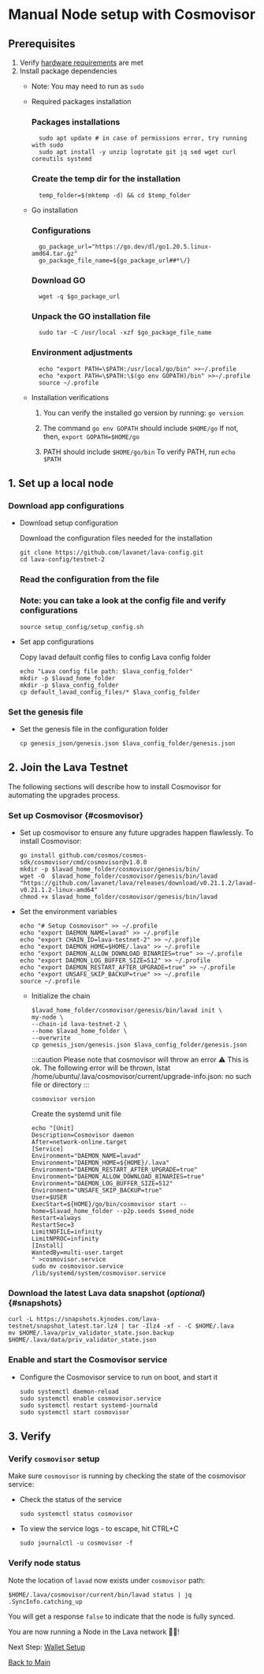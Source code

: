 

# Manual Node setup with Cosmovisor
## Prerequisites

1. Verify [hardware requirements](reqs) are met
2. Install package dependencies
    - Note: You may need to run as `sudo`
    - Required packages installation
        
        
        ### Packages installations
      ```
        sudo apt update # in case of permissions error, try running with sudo
        sudo apt install -y unzip logrotate git jq sed wget curl coreutils systemd
      ```
        ### Create the temp dir for the installation
      ```
        temp_folder=$(mktemp -d) && cd $temp_folder
        ```
        
    - Go installation
        
        ### Configurations
      ```
        go_package_url="https://go.dev/dl/go1.20.5.linux-amd64.tar.gz"
        go_package_file_name=${go_package_url##*\/}
      ```
        ### Download GO
      ```
        wget -q $go_package_url
      ```
        ### Unpack the GO installation file
      ```
        sudo tar -C /usr/local -xzf $go_package_file_name
      ```
        ### Environment adjustments
      ```
        echo "export PATH=\$PATH:/usr/local/go/bin" >>~/.profile
        echo "export PATH=\$PATH:\$(go env GOPATH)/bin" >>~/.profile
        source ~/.profile
        ```
        
    - Installation verifications
        
        
        1. You can verify the installed go version by running: `go version`
        
        2. The command `go env GOPATH` should include `$HOME/go`
        If not, then, `export GOPATH=$HOME/go`
        
        3. PATH should include `$HOME/go/bin`
        To verify PATH, run `echo $PATH`
        

## 1. Set up a local node

### Download app configurations

- Download setup configuration
    
    Download the configuration files needed for the installation
    
    ```
    git clone https://github.com/lavanet/lava-config.git
    cd lava-config/testnet-2
    ```
    ### Read the configuration from the file
    ### Note: you can take a look at the config file and verify configurations
    ```
    source setup_config/setup_config.sh
    ```
    
- Set app configurations
        
    Copy lavad default config files to config Lava config folder

    ```
    echo "Lava config file path: $lava_config_folder"
    mkdir -p $lavad_home_folder
    mkdir -p $lava_config_folder
    cp default_lavad_config_files/* $lava_config_folder
    ```
    

### Set the genesis file

- Set the genesis file in the configuration folder
    
    ```
    cp genesis_json/genesis.json $lava_config_folder/genesis.json
    ```

## 2. Join the Lava Testnet

The following sections will describe how to install Cosmovisor for automating the upgrades process.


### Set up Cosmovisor {#cosmovisor}

- Set up cosmovisor to ensure any future upgrades happen flawlessly. To install Cosmovisor:
    
    ```
    go install github.com/cosmos/cosmos-sdk/cosmovisor/cmd/cosmovisor@v1.0.0
    mkdir -p $lavad_home_folder/cosmovisor/genesis/bin/
    wget -O  $lavad_home_folder/cosmovisor/genesis/bin/lavad "https://github.com/lavanet/lava/releases/download/v0.21.1.2/lavad-v0.21.1.2-linux-amd64"
    chmod +x $lavad_home_folder/cosmovisor/genesis/bin/lavad
    ```


- Set the environment variables
    ```
    echo "# Setup Cosmovisor" >> ~/.profile
    echo "export DAEMON_NAME=lavad" >> ~/.profile
    echo "export CHAIN_ID=lava-testnet-2" >> ~/.profile
    echo "export DAEMON_HOME=$HOME/.lava" >> ~/.profile
    echo "export DAEMON_ALLOW_DOWNLOAD_BINARIES=true" >> ~/.profile
    echo "export DAEMON_LOG_BUFFER_SIZE=512" >> ~/.profile
    echo "export DAEMON_RESTART_AFTER_UPGRADE=true" >> ~/.profile
    echo "export UNSAFE_SKIP_BACKUP=true" >> ~/.profile
    source ~/.profile
    ```

  - Initialize the chain
    ```
    $lavad_home_folder/cosmovisor/genesis/bin/lavad init \
    my-node \
    --chain-id lava-testnet-2 \
    --home $lavad_home_folder \
    --overwrite
    cp genesis_json/genesis.json $lava_config_folder/genesis.json
    ```

    :::caution Please note that cosmovisor will throw an error ⚠️ This is ok.
    The following error will be thrown,
    lstat /home/ubuntu/.lava/cosmovisor/current/upgrade-info.json: no such file or directory
    :::

    ```
    cosmovisor version
    ```
    
    Create the systemd unit file
    ```
    echo "[Unit]
    Description=Cosmovisor daemon
    After=network-online.target
    [Service]
    Environment="DAEMON_NAME=lavad"
    Environment="DAEMON_HOME=${HOME}/.lava"
    Environment="DAEMON_RESTART_AFTER_UPGRADE=true"
    Environment="DAEMON_ALLOW_DOWNLOAD_BINARIES=true"
    Environment="DAEMON_LOG_BUFFER_SIZE=512"
    Environment="UNSAFE_SKIP_BACKUP=true"
    User=$USER
    ExecStart=${HOME}/go/bin/cosmovisor start --home=$lavad_home_folder --p2p.seeds $seed_node
    Restart=always
    RestartSec=3
    LimitNOFILE=infinity
    LimitNPROC=infinity
    [Install]
    WantedBy=multi-user.target
    " >cosmovisor.service
    sudo mv cosmovisor.service /lib/systemd/system/cosmovisor.service
    ```

### Download the latest Lava data snapshot (_optional_) {#snapshots}

    curl -L https://snapshots.kjnodes.com/lava-testnet/snapshot_latest.tar.lz4 | tar -Ilz4 -xf - -C $HOME/.lava
    mv $HOME/.lava/priv_validator_state.json.backup $HOME/.lava/data/priv_validator_state.json
    
    
### Enable and start the Cosmovisor service
    
- Configure the Cosmovisor service to run on boot, and start it
    ```
    sudo systemctl daemon-reload
    sudo systemctl enable cosmovisor.service
    sudo systemctl restart systemd-journald
    sudo systemctl start cosmovisor
    ```
    

## 3. Verify

### Verify `cosmovisor` setup

Make sure `cosmovisor` is running by checking the state of the cosmovisor service:

- Check the status of the service
    ```
    sudo systemctl status cosmovisor
    ```
- To view the service logs - to escape, hit CTRL+C

    ```
    sudo journalctl -u cosmovisor -f
    ```

### Verify node status

Note the location of `lavad` now exists under `cosmovisor` path:

```
$HOME/.lava/cosmovisor/current/bin/lavad status | jq .SyncInfo.catching_up
```
You will get a response `false` to indicate that the node is fully synced.

You are now running a Node in the Lava network 🎉🥳! 

Next Step: [Wallet Setup](https://github.com/zachzwei/z4ch-nodes/blob/main/lava/lava-wallet.md)

[Back to Main](https://github.com/zachzwei/lava_docs)


